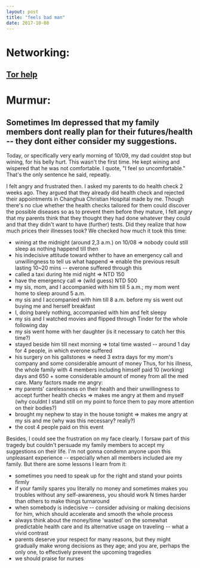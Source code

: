 ```yaml
---
layout: post
title: "feels bad man"
date: 2017-10-08
---
```

# Networking:
## [Tor help](http://torproject.org/about/contact.html#support)

# Murmur:
## Sometimes Im depressed that my family members dont really plan for their futures/health -- they dont either consider my suggestions.
Today, or specifically very early morning of 10/09, my dad couldnt stop but wining, for his belly hurt. This wasn't the first time. He kept wining and wispered that he was not comfortable. I quote, "I feel so uncomfortable." That's the only sentence he said, repeatly.

I felt angry and frustrated then. I asked my parents to do health check 2 weeks ago. They argued that they already did health check and rejected their appointments in Changhua Christian Hospital made by me. Though there's no clue whether the health checks tailored for them could discover the possible diseases so as to prevent them before they mature, I felt angry that my parents think that they thought they had done whatever they could and that they didn't want to have (further) tests. Did they realize that how much prices their illnesses took? We checked how much it took this time:
- wining at the midnight (around 2,3 a.m.) on 10/08 => nobody could still sleep as nothing happend till then
- his indecisive attitude toward whther to have an emergency call and unwillingness to tell us what happend => enable the previous result lasting 10~20 mins -- everone suffered through this
- called a taxi during hte mid night => NTD 150
- have the emergency call => (wild guess) NTD 500
- my sis, mom, and I accompanied with him till 5 a.m.; my mom went home to sleep around 5 a.m.
- my sis and I accompanied with him till 8 a.m. before my sis went out buying me and herself breakfast
- I, doing barely nothing, accompanied with him and felt sleepy
- my sis and I watched movies and flipped through Tinder for the whole following day
- my sis went home with her daughter (is it necessary to catch her this time?)
- stayed beside him till next morning => total time wasted -- around 1 day for 4 people, in which everone suffered
- his surgery on his gallstones => need 3 extra days for my mom's company and some considerable amount of money
Thus, for his illness, the whole family with 4 members including himself paid 10 (working) days and 650 + some considerable amount of money from all the med care. Many factors made me angry: 
- my parents' carelessness on their health and their unwillingness to accept further health checks => makes me angry at them and myself (why couldnt I stand still on my point to force them to pay more attention on their bodies?)
- brought my nephew to stay in the house tonight => makes me angry at my sis and me (why was this necessary? really?)
- the cost 4 people paid on this event

Besides, I could see the frustration on my face clearly. I forsaw part of this tragedy but couldn't persuade my family members to accept my suggestions on their life. I'm not gonna condemn anyone upon this unpleasant experience -- especially when all members included are my family. But there are some lessons I learn from it:
- sometimes you need to speak up for the right and stand your points firmly
- if your family spares you literally no money and sometimes makes you troubles without any self-awareness, you should work N times harder than others to make things turnaround
- when somebody is indecisive -- consider advising or making decisions for him, which should accelerate and smooth the whole process
- always think about the money/time 'wasted' on the somewhat predictable health care and its alternative usage on traveling -- what a vivid contrast
- parents deserve your respect for many reasons, but they might gradually make wrong decisions as they age; and you are, perhaps the only one, to effectively prevent the upcoming tragedies
- we should praise for nurses
